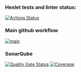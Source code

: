 ### Hexlet tests and linter status:
[![Actions Status](https://github.com/ArturMavlidov/backend-project-4/actions/workflows/hexlet-check.yml/badge.svg)](https://github.com/ArturMavlidov/backend-project-4/actions)
### Main github workflow
[![main](https://github.com/ArturMavlidov/backend-project-4/actions/workflows/main.yml/badge.svg)](https://github.com/ArturMavlidov/backend-project-4/actions/workflows/main.yml)
### SonarQube
[![Quality Gate Status](https://sonarcloud.io/api/project_badges/measure?project=ArturMavlidov_backend-project-4&metric=alert_status)](https://sonarcloud.io/summary/new_code?id=ArturMavlidov_backend-project-4)
[![Coverage](https://sonarcloud.io/api/project_badges/measure?project=ArturMavlidov_backend-project-4&metric=coverage)](https://sonarcloud.io/summary/new_code?id=ArturMavlidov_backend-project-4)
